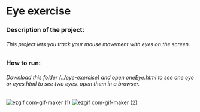 # Eye exercise

### Description of the project:

###### This project lets you track your mouse movement with eyes on the screen.

### How to run:

###### Download this folder (../eye-exercise) and open oneEye.html to see one eye or eyes.html to see two eyes, open them in a browser.

![ezgif com-gif-maker (1)](https://user-images.githubusercontent.com/48078919/140006335-19fb2971-2224-419c-93ad-faab63d949b7.gif)
![ezgif com-gif-maker (2)](https://user-images.githubusercontent.com/48078919/140006338-ea87c7e2-93ae-4bbf-9f93-27e16b20413d.gif)
